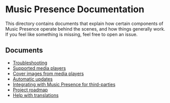 # Music Presence Documentation

This directory contains documents that explain
how certain components of Music Presence operate behind the scenes,
and how things generally work.
If you feel like something is missing, feel free to open an issue.

## Documents

- [Troubleshooting](./troubleshooting.md)
- [Supported media players](./supported-media-players.md)
- [Cover images from media players](./cover-images-proxy.md)
- [Automatic updates](./automatic-updates.md)
- [Integrating with Music Presence for third-parties](./third-party-integration.md)
- [Project roadmap](./roadmap.md)
- [Help with translations](./translations.md)
